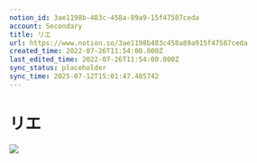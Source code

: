 ```yaml
---
notion_id: 3ae1198b-483c-458a-89a9-15f47587ceda
account: Secondary
title: リエ
url: https://www.notion.so/3ae1198b483c458a89a915f47587ceda
created_time: 2022-07-26T11:54:00.000Z
last_edited_time: 2022-07-26T11:54:00.000Z
sync_status: placeholder
sync_time: 2025-07-12T15:01:47.485742
---
```

# リエ

![](https://ryota-noz.work/wp-content/themes/cocoon-child-master/images/design_g_img/49.jpg)
